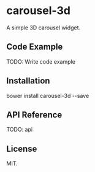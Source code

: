 # carousel-3d

A simple 3D carousel widget.

## Code Example

TODO: Write code example

## Installation

bower install carousel-3d --save

## API Reference

TODO: api

## License

MIT.